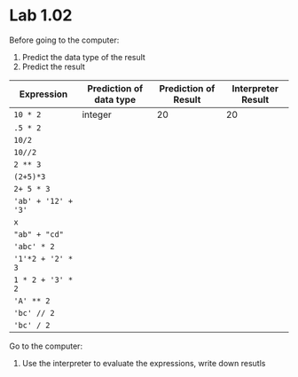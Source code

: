 # Lab 1.02

Before going to the computer: 

1. Predict the data type of the result
2. Predict the result

|     Expression     | Prediction of data type | Prediction of Result | Interpreter Result| 
| ------------------ | ----------------------- | -------------------- | ----------------- |
|`10 * 2`            |   integer                |    20               |  20                | 
| `.5 * 2`           |                         |                      |                   | 
| `10/2`             |                         |                      |                   | 
| `10//2`            |                         |                      |                   | 
| `2 ** 3`           |                         |                      |                   | 
| `(2+5)*3`          |                         |                      |                   | 
| `2+ 5 * 3`         |                         |                      |                   | 
| `'ab' + '12' + '3'`|                         |                      |                   | 
| `x`                |                         |                      |                   | 
| `"ab" + "cd"`      |                         |                      |                   | 
| `'abc' * 2`        |                         |                      |                   | 
| `'1'*2 + '2' * 3`  |                         |                      |                   | 
| `1 * 2 + '3' * 2`  |                         |                      |                   | 
| `'A' ** 2`         |                         |                      |                   | 
| `'bc' // 2`        |                         |                      |                   | 
| `'bc' / 2`         |                         |                      |                   |  


Go to the computer: 
1.  Use the interpreter to evaluate the expressions, write down resutls